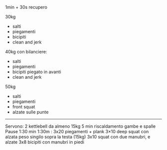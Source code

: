 1min + 30s recupero

30kg
- salti
- piegamenti
- bicipiti
- clean and jerk

40kg con bilanciere:
- salti
- piegamenti
- bicipiti piegato in avanti
- clean and jerk

50kg
- salti
- piegamenti
- front squat
- alzate sulle punte

---
Servono: 2 kettlebell da almeno 15kg
5 min riscaldamento gambe e spalle
Pause 1:30 min
1:30m : 3x20 piegamenti + plank 
3×10 deep squat con alzata peso singilo sopra la testa (15kg)
3x10 squat con due manubri, e alzate
3x8 bicipiti con manubri in piedi

